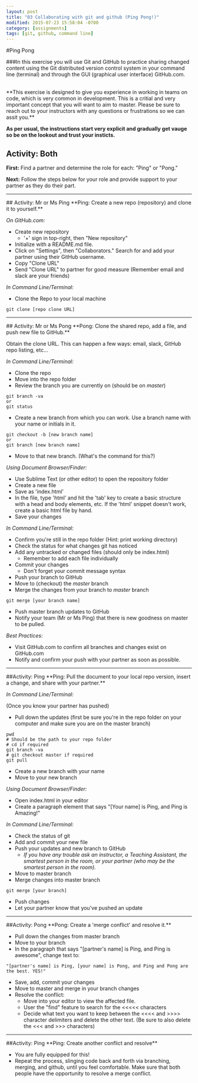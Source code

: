 ```yaml
---
layout: post
title: "03 Collaborating with git and github (Ping Pong!)"
modified: 2015-07-23 15:58:04 -0700
category: [assignments]
tags: [git, github, command line]
---
```

#Ping Pong

###In this exercise you will use Git and GitHub to practice sharing changed content using the Git distributed version control system in your command line (terminal) and through the GUI (graphical user interface) GitHub.com.

<br>
**This exercise is designed to give you experience in working in teams on code, which is very common in development. This is a critial and very important concept that you will want to aim to master. Please be sure to reach out to your instructors with any questions or frustrations so we can assit you.**

**As per usual, the instructions start very explicit and gradually get vauge so be on the lookout and trust your insticts.**

## Activity: Both

**First:** Find a partner and determine the role for each: "Ping" or "Pong."

**Next:** Follow the steps below for your role and provide support to your partner as they do their part.
<hr>
## Activity: Mr or Ms Ping
**Ping: Create a new repo (repository) and clone it to yourself.**

_On GitHub.com:_

* Create new repository
	* '+' sign in top-right, then "New repository"
* Initialize with a README.md file.
* Click on "Settings", then "Collaborators." Search for and add your partner using their GitHub username.
* Copy "Clone URL"
* Send "Clone URL" to partner for good measure (Remember email and slack are your friends)

_In Command Line/Terminal:_

* Clone the Repo to your local machine

```
git clone [repo clone URL]
```
<hr>
## Activity: Mr or Ms Pong
**Pong: Clone the shared repo, add a file, and push new file to GitHub.**

Obtain the clone URL. This can happen a few ways: email, slack, GitHub repo listing, etc...

_In Command Line/Terminal:_

* Clone the repo
* Move into the repo folder
* Review the branch you are currently on (should be on _master_)

```
git branch -va
or
git status
```
* Create a new branch from which you can work. Use a branch name with your name or initials in it.

```
git checkout -b [new branch name]
or
git branch [new branch name]
```
* Move to that new branch. (What's the command for this?)

_Using Document Browser/Finder:_

* Use Sublime Text (or other editor) to open the repository folder
* Create a new file
* Save as 'index.html'
* In the file, type 'html' and hit the 'tab' key to create a basic structure with a head and body elements, etc. If the 'html' snippet doesn't work, create a basic html file by hand.
* Save your changes

_In Command Line/Terminal:_

* Confirm you're still in the repo folder (Hint: print working directory)
* Check the status for what changes git has noticed
* Add any untracked or changed files (should only be index.html)
	* Remember to add each file individually
* Commit your changes
	* Don't forget your commit message syntax
* Push your branch to GitHub
* Move to (checkout) the _master_ branch
* Merge the changes from your branch to _master_ branch

```
git merge [your branch name]
```
* Push master branch updates to GitHub
* Notify your team (Mr or Ms Ping) that there is new goodness on master to be pulled.

_Best Practices:_

* Visit GitHub.com to confirm all branches and changes exist on GitHub.com
* Notify and confirm your push with your partner as soon as possible.

<hr>
##Activity: Ping
**Ping: Pull the document to your local repo version, insert a change, and share with your partner.**

_In Command Line/Terminal:_

(Once you know your partner has pushed)

* Pull down the updates (first be sure you're in the repo folder on your computer and make sure you are on the master branch)

```
pwd
# Should be the path to your repo folder
# cd if required
git branch -va
# git checkout master if required
git pull
```

* Create a new branch with your name
* Move to your new branch

_Using Document Browser/Finder:_

* Open index.html in your editor
* Create a paragraph element that says "[Your name] is Ping, and Ping is Amazing!"

_In Command Line/Terminal:_

* Check the status of git
* Add and commit your new file
* Push your updates and new branch to GitHub
	* _If you have any trouble ask an instructor, a Teaching Assistant, the smartest person in the room, or your partner (who may be the smartest person in the room)._
* Move to master branch
* Merge changes into master branch

```
git merge [your branch]
```
* Push changes
* Let your partner know that you've pushed an update

<hr>
##Activity: Pong
**Pong: Create a 'merge conflict' and resolve it.**

* Pull down the changes from master branch
* Move to your branch
* In the paragraph that says "[partner's name] is Ping, and Ping is awesome", change text to:

```
"[partner's name] is Ping, [your name] is Pong, and Ping and Pong are the best. YES!"
```
* Save, add, commit your changes
* Move to master and merge in your branch changes
* Resolve the conflict:
	* Move into your editor to view the affected file.
	* User the "find" feature to search for the <<<<< characters
	* Decide what text you want to keep between the <<<< and >>>> character delimiters and delete the other text. (Be sure to also delete the <<< and >>> characters)

<hr>
##Activity: Ping
**Ping: Create another conflict and resolve**

* You are fully equipped for this!
* Repeat the process, slinging code back and forth via branching, merging, and github, until you feel comfortable. Make sure that both people have the opportunity to resolve a merge conflict.
